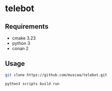 # telebot

## Requirements

- cmake 3.23
- python 3
- conan 2

## Usage

```bash
git clone https://github.com/muscaa/telebot.git
```

```bash
python3 scripts build run
```
